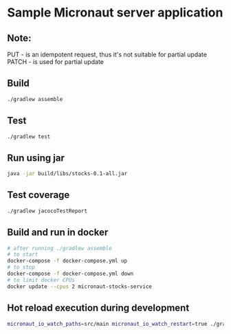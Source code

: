 # Sample Micronaut server application

## Note:
PUT - is an idempotent request, thus it's not suitable for partial update
PATCH - is used for partial update

## Build
```bash
./gradlew assemble
```

## Test
```bash
./gradlew test
```

## Run using jar
```bash
java -jar build/libs/stocks-0.1-all.jar
```

## Test coverage
```bash
./gradlew jacocoTestReport
```

## Build and run in docker
```bash
# after running ./gradlew assemble
# to start
docker-compose -f docker-compose.yml up
# to stop
docker-compose -f docker-compose.yml down
# to limit docker CPUs
docker update --cpus 2 micronaut-stocks-service
```

## Hot reload execution during development
```bash
micronaut_io_watch_paths=src/main micronaut_io_watch_restart=true ./gradlew run --continuous
```